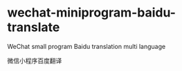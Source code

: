 # wechat-miniprogram-baidu-translate

WeChat small program Baidu translation multi language

微信小程序百度翻译
